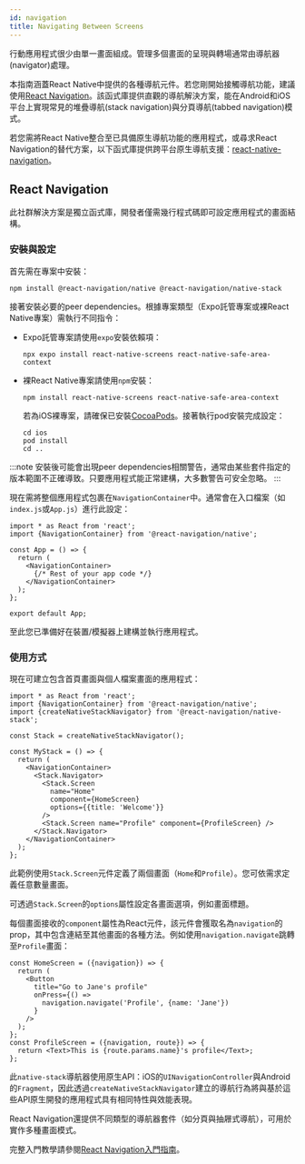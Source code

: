 ```yaml
---
id: navigation
title: Navigating Between Screens
---
```


行動應用程式很少由單一畫面組成。管理多個畫面的呈現與轉場通常由導航器(navigator)處理。

本指南涵蓋React Native中提供的各種導航元件。若您剛開始接觸導航功能，建議使用[React Navigation](navigation.md#react-navigation)。該函式庫提供直觀的導航解決方案，能在Android和iOS平台上實現常見的堆疊導航(stack navigation)與分頁導航(tabbed navigation)模式。

若您需將React Native整合至已具備原生導航功能的應用程式，或尋求React Navigation的替代方案，以下函式庫提供跨平台原生導航支援：[react-native-navigation](https://github.com/wix/react-native-navigation)。

## React Navigation

此社群解決方案是獨立函式庫，開發者僅需幾行程式碼即可設定應用程式的畫面結構。

### 安裝與設定

首先需在專案中安裝：

```shell
npm install @react-navigation/native @react-navigation/native-stack
```

接著安裝必要的peer dependencies。根據專案類型（Expo託管專案或裸React Native專案）需執行不同指令：

- Expo託管專案請使用`expo`安裝依賴項：

  ```shell
  npx expo install react-native-screens react-native-safe-area-context
  ```

- 裸React Native專案請使用`npm`安裝：

  ```shell
  npm install react-native-screens react-native-safe-area-context
  ```

  若為iOS裸專案，請確保已安裝[CocoaPods](https://cocoapods.org/)。接著執行pod安裝完成設定：

  ```shell
  cd ios
  pod install
  cd ..
  ```

:::note
安裝後可能會出現peer dependencies相關警告，通常由某些套件指定的版本範圍不正確導致。只要應用程式能正常建構，大多數警告可安全忽略。
:::

現在需將整個應用程式包裹在`NavigationContainer`中。通常會在入口檔案（如`index.js`或`App.js`）進行此設定：

```tsx
import * as React from 'react';
import {NavigationContainer} from '@react-navigation/native';

const App = () => {
  return (
    <NavigationContainer>
      {/* Rest of your app code */}
    </NavigationContainer>
  );
};

export default App;
```

至此您已準備好在裝置/模擬器上建構並執行應用程式。

### 使用方式

現在可建立包含首頁畫面與個人檔案畫面的應用程式：

```tsx
import * as React from 'react';
import {NavigationContainer} from '@react-navigation/native';
import {createNativeStackNavigator} from '@react-navigation/native-stack';

const Stack = createNativeStackNavigator();

const MyStack = () => {
  return (
    <NavigationContainer>
      <Stack.Navigator>
        <Stack.Screen
          name="Home"
          component={HomeScreen}
          options={{title: 'Welcome'}}
        />
        <Stack.Screen name="Profile" component={ProfileScreen} />
      </Stack.Navigator>
    </NavigationContainer>
  );
};
```

此範例使用`Stack.Screen`元件定義了兩個畫面（`Home`和`Profile`）。您可依需求定義任意數量畫面。

可透過`Stack.Screen`的`options`屬性設定各畫面選項，例如畫面標題。

每個畫面接收的`component`屬性為React元件，該元件會獲取名為`navigation`的prop，其中包含連結至其他畫面的各種方法。例如使用`navigation.navigate`跳轉至`Profile`畫面：

```tsx
const HomeScreen = ({navigation}) => {
  return (
    <Button
      title="Go to Jane's profile"
      onPress={() =>
        navigation.navigate('Profile', {name: 'Jane'})
      }
    />
  );
};
const ProfileScreen = ({navigation, route}) => {
  return <Text>This is {route.params.name}'s profile</Text>;
};
```

此`native-stack`導航器使用原生API：iOS的`UINavigationController`與Android的`Fragment`，因此透過`createNativeStackNavigator`建立的導航行為將與基於這些API原生開發的應用程式具有相同特性與效能表現。

React Navigation還提供不同類型的導航器套件（如分頁與抽屜式導航），可用於實作多種畫面模式。

完整入門教學請參閱[React Navigation入門指南](https://reactnavigation.org/docs/getting-started)。